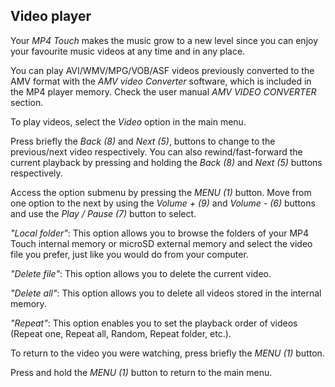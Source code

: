 ## Video player

Your *MP4 Touch* makes the music grow to a new level since you can enjoy your favourite music videos at any time and in any place.

You can play AVI/WMV/MPG/VOB/ASF videos previously converted to the AMV format with the *AMV video Converter* software, which is included in the MP4 player memory. Check the user manual *AMV VIDEO CONVERTER* section.

To play videos, select the *Video* option in the main menu. 

Press briefly the *Back (8)* and *Next (5)*, buttons to change to the previous/next video respectively. You can also rewind/fast-forward the current playback by pressing and holding the *Back (8)* and *Next (5)* buttons respectively.

Access the option submenu by pressing the *MENU (1)* button. Move from one option to the next by using the *Volume + (9)* and *Volume - (6)* buttons and use the *Play / Pause (7)* button to select.

*"Local folder"*: 
This option allows you to browse the folders of your MP4 Touch internal memory or microSD external memory and select the video file you prefer, just like you would do from your computer.

*"Delete file"*: This option allows you to delete the current video.

*"Delete all"*: This option allows you to delete all videos stored in the internal memory.

*"Repeat"*: This option enables you to set the playback order of videos (Repeat one, Repeat all, Random, Repeat folder, etc.).

To return to the video you were watching, press briefly the *MENU (1)* button.

Press and hold the *MENU (1)* button to return to the main menu.

